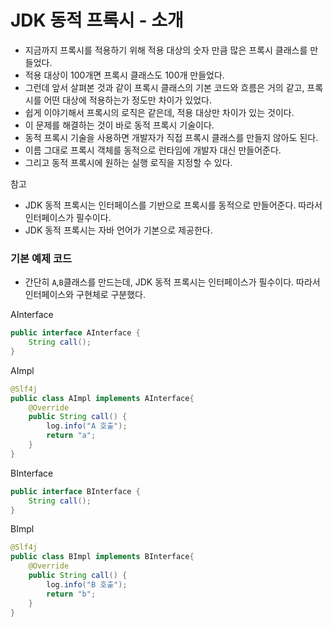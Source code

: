 # JDK 동적 프록시 - 소개

- 지금까지 프록시를 적용하기 위해 적용 대상의 숫자 만큼 많은 프록시 클래스를 만들었다.
- 적용 대상이 100개면 프록시 클래스도 100개 만들었다.
- 그런데 앞서 살펴본 것과 같이 프록시 클래스의 기본 코드와 흐름은 거의 같고, 프록시를 어떤 대상에 적용하는가 정도만 차이가 있었다.
- 쉽게 이야기해서 프록시의 로직은 같은데, 적용 대상만 차이가 있는 것이다.
- 이 문제를 해결하는 것이 바로 동적 프록시 기술이다.
- 동적 프록시 기술을 사용하면 개발자가 직접 프록시 클래스를 만들지 않아도 된다.
- 이름 그대로 프록시 객체를 동적으로 런타임에 개발자 대신 만들어준다.
- 그리고 동적 프록시에 원하는 실행 로직을 지정할 수 있다.

참고
- JDK 동적 프록시는 인터페이스를 기반으로 프록시를 동적으로 만들어준다. 따라서 인터페이스가 필수이다.
- JDK 동적 프록시는 자바 언어가 기본으로 제공한다.

### 기본 예제 코드

- 간단히 ``A``,``B``클래스를 만드는데, JDK 동적 프록시는 인터페이스가 필수이다. 따라서 인터페이스와 구현체로 구분했다.

AInterface
```java
public interface AInterface {
    String call();
}
```

AImpl
```java
@Slf4j
public class AImpl implements AInterface{
    @Override
    public String call() {
        log.info("A 호출");
        return "a";
    }
}
```

BInterface
```java
public interface BInterface {
    String call();
}
```

BImpl
```java
@Slf4j
public class BImpl implements BInterface{
    @Override
    public String call() {
        log.info("B 호출");
        return "b";
    }
}
```



